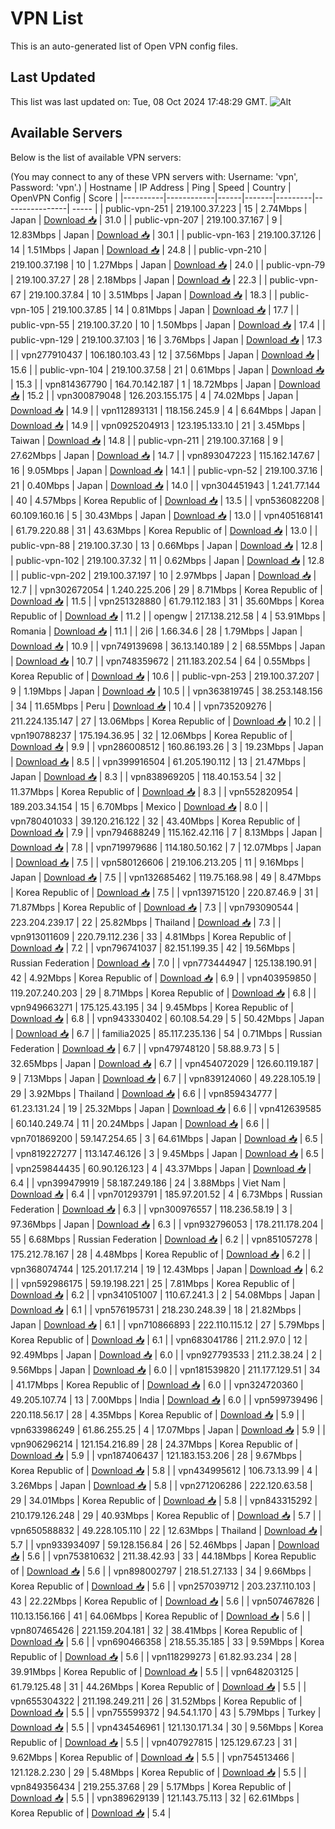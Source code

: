 # VPN List

This is an auto-generated list of Open VPN config files.

## Last Updated

This list was last updated on: Tue, 08 Oct 2024 17:48:29 GMT.
![Alt](https://repobeats.axiom.co/api/embed/186b98318ef1479477931607c1ad7d823f12451f.svg "Repobeats analytics image")

## Available Servers

Below is the list of available VPN servers:

(You may connect to any of these VPN servers with: Username: 'vpn', Password: 'vpn'.)
| Hostname | IP Address | Ping | Speed | Country | OpenVPN Config | Score |
|----------|------------|------|-------|---------|----------------| ----- |
| public-vpn-251 | 219.100.37.223 | 15 | 2.74Mbps | Japan | [Download 📥](./configs/server_0_JP.ovpn) | 31.0 |
| public-vpn-207 | 219.100.37.167 | 9 | 12.83Mbps | Japan | [Download 📥](./configs/server_1_JP.ovpn) | 30.1 |
| public-vpn-163 | 219.100.37.126 | 14 | 1.51Mbps | Japan | [Download 📥](./configs/server_2_JP.ovpn) | 24.8 |
| public-vpn-210 | 219.100.37.198 | 10 | 1.27Mbps | Japan | [Download 📥](./configs/server_3_JP.ovpn) | 24.0 |
| public-vpn-79 | 219.100.37.27 | 28 | 2.18Mbps | Japan | [Download 📥](./configs/server_4_JP.ovpn) | 22.3 |
| public-vpn-67 | 219.100.37.84 | 10 | 3.51Mbps | Japan | [Download 📥](./configs/server_5_JP.ovpn) | 18.3 |
| public-vpn-105 | 219.100.37.85 | 14 | 0.81Mbps | Japan | [Download 📥](./configs/server_6_JP.ovpn) | 17.7 |
| public-vpn-55 | 219.100.37.20 | 10 | 1.50Mbps | Japan | [Download 📥](./configs/server_7_JP.ovpn) | 17.4 |
| public-vpn-129 | 219.100.37.103 | 16 | 3.76Mbps | Japan | [Download 📥](./configs/server_8_JP.ovpn) | 17.3 |
| vpn277910437 | 106.180.103.43 | 12 | 37.56Mbps | Japan | [Download 📥](./configs/server_9_JP.ovpn) | 15.6 |
| public-vpn-104 | 219.100.37.58 | 21 | 0.61Mbps | Japan | [Download 📥](./configs/server_10_JP.ovpn) | 15.3 |
| vpn814367790 | 164.70.142.187 | 1 | 18.72Mbps | Japan | [Download 📥](./configs/server_11_JP.ovpn) | 15.2 |
| vpn300879048 | 126.203.155.175 | 4 | 74.02Mbps | Japan | [Download 📥](./configs/server_12_JP.ovpn) | 14.9 |
| vpn112893131 | 118.156.245.9 | 4 | 6.64Mbps | Japan | [Download 📥](./configs/server_13_JP.ovpn) | 14.9 |
| vpn0925204913 | 123.195.133.10 | 21 | 3.45Mbps | Taiwan | [Download 📥](./configs/server_14_TW.ovpn) | 14.8 |
| public-vpn-211 | 219.100.37.168 | 9 | 27.62Mbps | Japan | [Download 📥](./configs/server_15_JP.ovpn) | 14.7 |
| vpn893047223 | 115.162.147.67 | 16 | 9.05Mbps | Japan | [Download 📥](./configs/server_16_JP.ovpn) | 14.1 |
| public-vpn-52 | 219.100.37.16 | 21 | 0.40Mbps | Japan | [Download 📥](./configs/server_17_JP.ovpn) | 14.0 |
| vpn304451943 | 1.241.77.144 | 40 | 4.57Mbps | Korea Republic of | [Download 📥](./configs/server_18_KR.ovpn) | 13.5 |
| vpn536082208 | 60.109.160.16 | 5 | 30.43Mbps | Japan | [Download 📥](./configs/server_19_JP.ovpn) | 13.0 |
| vpn405168141 | 61.79.220.88 | 31 | 43.63Mbps | Korea Republic of | [Download 📥](./configs/server_20_KR.ovpn) | 13.0 |
| public-vpn-88 | 219.100.37.30 | 13 | 0.66Mbps | Japan | [Download 📥](./configs/server_21_JP.ovpn) | 12.8 |
| public-vpn-102 | 219.100.37.32 | 11 | 0.62Mbps | Japan | [Download 📥](./configs/server_22_JP.ovpn) | 12.8 |
| public-vpn-202 | 219.100.37.197 | 10 | 2.97Mbps | Japan | [Download 📥](./configs/server_23_JP.ovpn) | 12.7 |
| vpn302672054 | 1.240.225.206 | 29 | 8.71Mbps | Korea Republic of | [Download 📥](./configs/server_24_KR.ovpn) | 11.5 |
| vpn251328880 | 61.79.112.183 | 31 | 35.60Mbps | Korea Republic of | [Download 📥](./configs/server_25_KR.ovpn) | 11.2 |
| opengw | 217.138.212.58 | 4 | 53.91Mbps | Romania | [Download 📥](./configs/server_26_RO.ovpn) | 11.1 |
| 2i6 | 1.66.34.6 | 28 | 1.79Mbps | Japan | [Download 📥](./configs/server_27_JP.ovpn) | 10.9 |
| vpn749139698 | 36.13.140.189 | 2 | 68.55Mbps | Japan | [Download 📥](./configs/server_28_JP.ovpn) | 10.7 |
| vpn748359672 | 211.183.202.54 | 64 | 0.55Mbps | Korea Republic of | [Download 📥](./configs/server_29_KR.ovpn) | 10.6 |
| public-vpn-253 | 219.100.37.207 | 9 | 1.19Mbps | Japan | [Download 📥](./configs/server_30_JP.ovpn) | 10.5 |
| vpn363819745 | 38.253.148.156 | 34 | 11.65Mbps | Peru | [Download 📥](./configs/server_31_PE.ovpn) | 10.4 |
| vpn735209276 | 211.224.135.147 | 27 | 13.06Mbps | Korea Republic of | [Download 📥](./configs/server_32_KR.ovpn) | 10.2 |
| vpn190788237 | 175.194.36.95 | 32 | 12.06Mbps | Korea Republic of | [Download 📥](./configs/server_33_KR.ovpn) | 9.9 |
| vpn286008512 | 160.86.193.26 | 3 | 19.23Mbps | Japan | [Download 📥](./configs/server_34_JP.ovpn) | 8.5 |
| vpn399916504 | 61.205.190.112 | 13 | 21.47Mbps | Japan | [Download 📥](./configs/server_35_JP.ovpn) | 8.3 |
| vpn838969205 | 118.40.153.54 | 32 | 11.37Mbps | Korea Republic of | [Download 📥](./configs/server_36_KR.ovpn) | 8.3 |
| vpn552820954 | 189.203.34.154 | 15 | 6.70Mbps | Mexico | [Download 📥](./configs/server_37_MX.ovpn) | 8.0 |
| vpn780401033 | 39.120.216.122 | 32 | 43.40Mbps | Korea Republic of | [Download 📥](./configs/server_38_KR.ovpn) | 7.9 |
| vpn794688249 | 115.162.42.116 | 7 | 8.13Mbps | Japan | [Download 📥](./configs/server_39_JP.ovpn) | 7.8 |
| vpn719979686 | 114.180.50.162 | 7 | 12.07Mbps | Japan | [Download 📥](./configs/server_40_JP.ovpn) | 7.5 |
| vpn580126606 | 219.106.213.205 | 11 | 9.16Mbps | Japan | [Download 📥](./configs/server_41_JP.ovpn) | 7.5 |
| vpn132685462 | 119.75.168.98 | 49 | 8.47Mbps | Korea Republic of | [Download 📥](./configs/server_42_KR.ovpn) | 7.5 |
| vpn139715120 | 220.87.46.9 | 31 | 71.87Mbps | Korea Republic of | [Download 📥](./configs/server_43_KR.ovpn) | 7.3 |
| vpn793090544 | 223.204.239.17 | 22 | 25.82Mbps | Thailand | [Download 📥](./configs/server_44_TH.ovpn) | 7.3 |
| vpn913011609 | 220.79.112.236 | 33 | 4.81Mbps | Korea Republic of | [Download 📥](./configs/server_45_KR.ovpn) | 7.2 |
| vpn796741037 | 82.151.199.35 | 42 | 19.56Mbps | Russian Federation | [Download 📥](./configs/server_46_RU.ovpn) | 7.0 |
| vpn773444947 | 125.138.190.91 | 42 | 4.92Mbps | Korea Republic of | [Download 📥](./configs/server_47_KR.ovpn) | 6.9 |
| vpn403959850 | 119.207.240.203 | 29 | 8.71Mbps | Korea Republic of | [Download 📥](./configs/server_48_KR.ovpn) | 6.8 |
| vpn949663271 | 175.125.43.195 | 34 | 9.45Mbps | Korea Republic of | [Download 📥](./configs/server_49_KR.ovpn) | 6.8 |
| vpn943330402 | 60.108.54.29 | 5 | 50.42Mbps | Japan | [Download 📥](./configs/server_50_JP.ovpn) | 6.7 |
| familia2025 | 85.117.235.136 | 54 | 0.71Mbps | Russian Federation | [Download 📥](./configs/server_51_RU.ovpn) | 6.7 |
| vpn479748120 | 58.88.9.73 | 5 | 32.65Mbps | Japan | [Download 📥](./configs/server_52_JP.ovpn) | 6.7 |
| vpn454072029 | 126.60.119.187 | 9 | 7.13Mbps | Japan | [Download 📥](./configs/server_53_JP.ovpn) | 6.7 |
| vpn839124060 | 49.228.105.19 | 29 | 3.92Mbps | Thailand | [Download 📥](./configs/server_54_TH.ovpn) | 6.6 |
| vpn859434777 | 61.23.131.24 | 19 | 25.32Mbps | Japan | [Download 📥](./configs/server_55_JP.ovpn) | 6.6 |
| vpn412639585 | 60.140.249.74 | 11 | 20.24Mbps | Japan | [Download 📥](./configs/server_56_JP.ovpn) | 6.6 |
| vpn701869200 | 59.147.254.65 | 3 | 64.61Mbps | Japan | [Download 📥](./configs/server_57_JP.ovpn) | 6.5 |
| vpn819227277 | 113.147.46.126 | 3 | 9.45Mbps | Japan | [Download 📥](./configs/server_58_JP.ovpn) | 6.5 |
| vpn259844435 | 60.90.126.123 | 4 | 43.37Mbps | Japan | [Download 📥](./configs/server_59_JP.ovpn) | 6.4 |
| vpn399479919 | 58.187.249.186 | 24 | 3.88Mbps | Viet Nam | [Download 📥](./configs/server_60_VN.ovpn) | 6.4 |
| vpn701293791 | 185.97.201.52 | 4 | 6.73Mbps | Russian Federation | [Download 📥](./configs/server_61_RU.ovpn) | 6.3 |
| vpn300976557 | 118.236.58.19 | 3 | 97.36Mbps | Japan | [Download 📥](./configs/server_62_JP.ovpn) | 6.3 |
| vpn932796053 | 178.211.178.204 | 55 | 6.68Mbps | Russian Federation | [Download 📥](./configs/server_63_RU.ovpn) | 6.2 |
| vpn851057278 | 175.212.78.167 | 28 | 4.48Mbps | Korea Republic of | [Download 📥](./configs/server_64_KR.ovpn) | 6.2 |
| vpn368074744 | 125.201.17.214 | 19 | 12.43Mbps | Japan | [Download 📥](./configs/server_65_JP.ovpn) | 6.2 |
| vpn592986175 | 59.19.198.221 | 25 | 7.81Mbps | Korea Republic of | [Download 📥](./configs/server_66_KR.ovpn) | 6.2 |
| vpn341051007 | 110.67.241.3 | 2 | 54.08Mbps | Japan | [Download 📥](./configs/server_67_JP.ovpn) | 6.1 |
| vpn576195731 | 218.230.248.39 | 18 | 21.82Mbps | Japan | [Download 📥](./configs/server_68_JP.ovpn) | 6.1 |
| vpn710866893 | 222.110.115.12 | 27 | 5.79Mbps | Korea Republic of | [Download 📥](./configs/server_69_KR.ovpn) | 6.1 |
| vpn683041786 | 211.2.97.0 | 12 | 92.49Mbps | Japan | [Download 📥](./configs/server_70_JP.ovpn) | 6.0 |
| vpn927793533 | 211.2.38.24 | 2 | 9.56Mbps | Japan | [Download 📥](./configs/server_71_JP.ovpn) | 6.0 |
| vpn181539820 | 211.177.129.51 | 34 | 41.17Mbps | Korea Republic of | [Download 📥](./configs/server_72_KR.ovpn) | 6.0 |
| vpn324720360 | 49.205.107.74 | 13 | 7.00Mbps | India | [Download 📥](./configs/server_73_IN.ovpn) | 6.0 |
| vpn599739496 | 220.118.56.17 | 28 | 4.35Mbps | Korea Republic of | [Download 📥](./configs/server_74_KR.ovpn) | 5.9 |
| vpn633986249 | 61.86.255.25 | 4 | 17.07Mbps | Japan | [Download 📥](./configs/server_75_JP.ovpn) | 5.9 |
| vpn906296214 | 121.154.216.89 | 28 | 24.37Mbps | Korea Republic of | [Download 📥](./configs/server_76_KR.ovpn) | 5.9 |
| vpn187406437 | 121.183.153.206 | 28 | 9.67Mbps | Korea Republic of | [Download 📥](./configs/server_77_KR.ovpn) | 5.8 |
| vpn434995612 | 106.73.13.99 | 4 | 3.26Mbps | Japan | [Download 📥](./configs/server_78_JP.ovpn) | 5.8 |
| vpn271206286 | 222.120.63.58 | 29 | 34.01Mbps | Korea Republic of | [Download 📥](./configs/server_79_KR.ovpn) | 5.8 |
| vpn843315292 | 210.179.126.248 | 29 | 40.93Mbps | Korea Republic of | [Download 📥](./configs/server_80_KR.ovpn) | 5.7 |
| vpn650588832 | 49.228.105.110 | 22 | 12.63Mbps | Thailand | [Download 📥](./configs/server_81_TH.ovpn) | 5.7 |
| vpn933934097 | 59.128.156.84 | 26 | 52.46Mbps | Japan | [Download 📥](./configs/server_82_JP.ovpn) | 5.6 |
| vpn753810632 | 211.38.42.93 | 33 | 44.18Mbps | Korea Republic of | [Download 📥](./configs/server_83_KR.ovpn) | 5.6 |
| vpn898002797 | 218.51.27.133 | 34 | 9.66Mbps | Korea Republic of | [Download 📥](./configs/server_84_KR.ovpn) | 5.6 |
| vpn257039712 | 203.237.110.103 | 43 | 22.22Mbps | Korea Republic of | [Download 📥](./configs/server_85_KR.ovpn) | 5.6 |
| vpn507467826 | 110.13.156.166 | 41 | 64.06Mbps | Korea Republic of | [Download 📥](./configs/server_86_KR.ovpn) | 5.6 |
| vpn807465426 | 221.159.204.181 | 32 | 38.41Mbps | Korea Republic of | [Download 📥](./configs/server_87_KR.ovpn) | 5.6 |
| vpn690466358 | 218.55.35.185 | 33 | 9.59Mbps | Korea Republic of | [Download 📥](./configs/server_88_KR.ovpn) | 5.6 |
| vpn118299273 | 61.82.93.234 | 28 | 39.91Mbps | Korea Republic of | [Download 📥](./configs/server_89_KR.ovpn) | 5.5 |
| vpn648203125 | 61.79.125.48 | 31 | 44.26Mbps | Korea Republic of | [Download 📥](./configs/server_90_KR.ovpn) | 5.5 |
| vpn655304322 | 211.198.249.211 | 26 | 31.52Mbps | Korea Republic of | [Download 📥](./configs/server_91_KR.ovpn) | 5.5 |
| vpn755599372 | 94.54.1.170 | 43 | 5.79Mbps | Turkey | [Download 📥](./configs/server_92_TR.ovpn) | 5.5 |
| vpn434546961 | 121.130.171.34 | 30 | 9.56Mbps | Korea Republic of | [Download 📥](./configs/server_93_KR.ovpn) | 5.5 |
| vpn407927815 | 125.129.67.23 | 31 | 9.62Mbps | Korea Republic of | [Download 📥](./configs/server_94_KR.ovpn) | 5.5 |
| vpn754513466 | 121.128.2.230 | 29 | 5.48Mbps | Korea Republic of | [Download 📥](./configs/server_95_KR.ovpn) | 5.5 |
| vpn849356434 | 219.255.37.68 | 29 | 5.17Mbps | Korea Republic of | [Download 📥](./configs/server_96_KR.ovpn) | 5.5 |
| vpn389629139 | 121.143.75.113 | 32 | 62.61Mbps | Korea Republic of | [Download 📥](./configs/server_97_KR.ovpn) | 5.4 |
